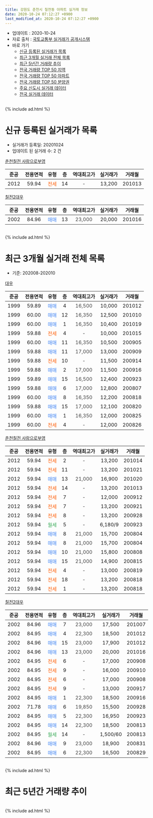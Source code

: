 ```yaml
---
title: 강원도 춘천시 칠전동 아파트 실거래 정보
date: 2020-10-24 07:12:27 +0900
last_modified_at: 2020-10-24 07:12:27 +0900
---
```


* 업데이트 : 2020-10-24
* 자료 출처 : [국토교통부 실거래가 공개시스템](http://rt.molit.go.kr)
* 바로 가기
    * [신규 등록된 실거래가 목록](#신규-등록된-실거래가-목록)
    * [최근 3개월 실거래 전체 목록](#최근-3개월-실거래-전체-목록)
    * [최근 5년간 거래량 추이](#최근-5년간-거래량-추이)
    * [전국 거래량 TOP 50 지역](https://inasie.github.io/apt-trade-info/최근-3개월-전국에서-가장-거래가-많이-발생한-지역)
    * [전국 거래량 TOP 50 아파트](https://inasie.github.io/apt-trade-info/최근-3개월-전국에서-가장-거래가-많이-발생한-아파트)
    * [전국 거래량 TOP 50 분양권](https://inasie.github.io/apt-trade-info/최근-3개월-전국에서-가장-거래가-많이-발생한-분양권)
    * [주요 신도시 실거래 데이터](https://inasie.github.io/apt-trade-info/주요-신도시)
    * [전국 실거래 데이터](https://inasie.github.io/apt-trade-info/전국)
<br>
{% include ad.html %}
<br>

# 신규 등록된 실거래가 목록
* 실거래가 등록일: 20201024
* 업데이트 된 실거래 수: 2 건


[춘천칠전 사랑으로부영](https://search.naver.com/search.naver?query=%EA%B0%95%EC%9B%90%EB%8F%84+%EC%B6%98%EC%B2%9C%EC%8B%9C+%EC%B9%A0%EC%A0%84%EB%8F%99+%EC%B6%98%EC%B2%9C%EC%B9%A0%EC%A0%84+%EC%82%AC%EB%9E%91%EC%9C%BC%EB%A1%9C%EB%B6%80%EC%98%81)

|준공|전용면적|유형|층|역대최고가|실거래가|거래월|
|:---:|:---:|:---:|:---:|:---:|:---:|:---:|
|2012|59.94|<span style="color:#ff5a00">전세</span>|14|<span style="color:#444444">-</span>|13,200|201013|

[칠전2대우](https://search.naver.com/search.naver?query=%EA%B0%95%EC%9B%90%EB%8F%84+%EC%B6%98%EC%B2%9C%EC%8B%9C+%EC%B9%A0%EC%A0%84%EB%8F%99+%EC%B9%A0%EC%A0%842%EB%8C%80%EC%9A%B0)

|준공|전용면적|유형|층|역대최고가|실거래가|거래월|
|:---:|:---:|:---:|:---:|:---:|:---:|:---:|
|2002|84.96|<span style="color:#4285f3">매매</span>|13|<span style="color:#444444">23,000</span>|20,000|201016|


<br>
{% include ad.html %}
<br>

# 최근 3개월 실거래 전체 목록
* 기준: 202008-202010


[대우](https://search.naver.com/search.naver?query=%EA%B0%95%EC%9B%90%EB%8F%84+%EC%B6%98%EC%B2%9C%EC%8B%9C+%EC%B9%A0%EC%A0%84%EB%8F%99+%EB%8C%80%EC%9A%B0)

|준공|전용면적|유형|층|역대최고가|실거래가|거래월|
|:---:|:---:|:---:|:---:|:---:|:---:|:---:|
|1999|59.89|<span style="color:#4285f3">매매</span>|4|<span style="color:#444444">16,500</span>|10,000|201012|
|1999|60.00|<span style="color:#4285f3">매매</span>|12|<span style="color:#444444">16,350</span>|12,500|201010|
|1999|60.00|<span style="color:#4285f3">매매</span>|1|<span style="color:#444444">16,350</span>|10,400|201019|
|1999|59.88|<span style="color:#ff5a00">전세</span>|4|<span style="color:#444444">-</span>|10,000|201015|
|1999|60.00|<span style="color:#4285f3">매매</span>|11|<span style="color:#444444">16,350</span>|10,500|200905|
|1999|59.88|<span style="color:#4285f3">매매</span>|11|<span style="color:#444444">17,000</span>|13,000|200909|
|1999|59.88|<span style="color:#ff5a00">전세</span>|10|<span style="color:#444444">-</span>|11,500|200914|
|1999|59.88|<span style="color:#4285f3">매매</span>|2|<span style="color:#444444">17,000</span>|11,500|200916|
|1999|59.89|<span style="color:#4285f3">매매</span>|15|<span style="color:#444444">16,500</span>|12,400|200923|
|1999|59.88|<span style="color:#4285f3">매매</span>|6|<span style="color:#444444">17,000</span>|12,800|200807|
|1999|60.00|<span style="color:#4285f3">매매</span>|8|<span style="color:#444444">16,350</span>|12,200|200818|
|1999|59.88|<span style="color:#4285f3">매매</span>|15|<span style="color:#444444">17,000</span>|12,100|200820|
|1999|60.00|<span style="color:#4285f3">매매</span>|1|<span style="color:#444444">16,350</span>|12,000|200825|
|1999|60.00|<span style="color:#ff5a00">전세</span>|4|<span style="color:#444444">-</span>|12,000|200826|

[춘천칠전 사랑으로부영](https://search.naver.com/search.naver?query=%EA%B0%95%EC%9B%90%EB%8F%84+%EC%B6%98%EC%B2%9C%EC%8B%9C+%EC%B9%A0%EC%A0%84%EB%8F%99+%EC%B6%98%EC%B2%9C%EC%B9%A0%EC%A0%84+%EC%82%AC%EB%9E%91%EC%9C%BC%EB%A1%9C%EB%B6%80%EC%98%81)

|준공|전용면적|유형|층|역대최고가|실거래가|거래월|
|:---:|:---:|:---:|:---:|:---:|:---:|:---:|
|2012|59.94|<span style="color:#ff5a00">전세</span>|2|<span style="color:#444444">-</span>|13,200|201014|
|2012|59.94|<span style="color:#ff5a00">전세</span>|11|<span style="color:#444444">-</span>|13,200|201021|
|2012|59.94|<span style="color:#4285f3">매매</span>|13|<span style="color:#444444">21,000</span>|16,900|201020|
|2012|59.94|<span style="color:#ff5a00">전세</span>|14|<span style="color:#444444">-</span>|13,200|201013|
|2012|59.94|<span style="color:#ff5a00">전세</span>|7|<span style="color:#444444">-</span>|12,000|200912|
|2012|59.94|<span style="color:#ff5a00">전세</span>|7|<span style="color:#444444">-</span>|13,200|200921|
|2012|59.94|<span style="color:#ff5a00">전세</span>|8|<span style="color:#444444">-</span>|13,200|200928|
|2012|59.94|<span style="color:#34a853">월세</span>|5|<span style="color:#444444">-</span>|6,180/9|200923|
|2012|59.94|<span style="color:#4285f3">매매</span>|8|<span style="color:#444444">21,000</span>|15,700|200804|
|2012|59.94|<span style="color:#4285f3">매매</span>|8|<span style="color:#444444">21,000</span>|15,700|200804|
|2012|59.94|<span style="color:#4285f3">매매</span>|10|<span style="color:#444444">21,000</span>|15,800|200808|
|2012|59.94|<span style="color:#4285f3">매매</span>|15|<span style="color:#444444">21,000</span>|14,900|200815|
|2012|59.94|<span style="color:#ff5a00">전세</span>|4|<span style="color:#444444">-</span>|13,000|200819|
|2012|59.94|<span style="color:#ff5a00">전세</span>|18|<span style="color:#444444">-</span>|13,200|200818|
|2012|59.94|<span style="color:#ff5a00">전세</span>|1|<span style="color:#444444">-</span>|13,200|200818|

[칠전2대우](https://search.naver.com/search.naver?query=%EA%B0%95%EC%9B%90%EB%8F%84+%EC%B6%98%EC%B2%9C%EC%8B%9C+%EC%B9%A0%EC%A0%84%EB%8F%99+%EC%B9%A0%EC%A0%842%EB%8C%80%EC%9A%B0)

|준공|전용면적|유형|층|역대최고가|실거래가|거래월|
|:---:|:---:|:---:|:---:|:---:|:---:|:---:|
|2002|84.96|<span style="color:#4285f3">매매</span>|7|<span style="color:#444444">23,000</span>|17,500|201007|
|2002|84.95|<span style="color:#4285f3">매매</span>|4|<span style="color:#444444">22,300</span>|18,500|201012|
|2002|84.96|<span style="color:#4285f3">매매</span>|15|<span style="color:#444444">23,000</span>|17,900|201012|
|2002|84.96|<span style="color:#4285f3">매매</span>|13|<span style="color:#444444">23,000</span>|20,000|201016|
|2002|84.95|<span style="color:#ff5a00">전세</span>|6|<span style="color:#444444">-</span>|17,000|200908|
|2002|84.95|<span style="color:#ff5a00">전세</span>|9|<span style="color:#444444">-</span>|16,000|200910|
|2002|84.95|<span style="color:#ff5a00">전세</span>|6|<span style="color:#444444">-</span>|17,000|200908|
|2002|84.95|<span style="color:#ff5a00">전세</span>|9|<span style="color:#444444">-</span>|13,000|200917|
|2002|84.95|<span style="color:#4285f3">매매</span>|1|<span style="color:#444444">22,300</span>|18,500|200916|
|2002|71.78|<span style="color:#4285f3">매매</span>|6|<span style="color:#444444">19,850</span>|15,500|200928|
|2002|84.95|<span style="color:#4285f3">매매</span>|5|<span style="color:#444444">22,300</span>|16,950|200923|
|2002|84.95|<span style="color:#4285f3">매매</span>|14|<span style="color:#444444">22,300</span>|18,500|200813|
|2002|84.95|<span style="color:#34a853">월세</span>|14|<span style="color:#444444">-</span>|1,500/60|200813|
|2002|84.96|<span style="color:#4285f3">매매</span>|9|<span style="color:#444444">23,000</span>|18,900|200831|
|2002|84.95|<span style="color:#4285f3">매매</span>|6|<span style="color:#444444">22,300</span>|16,500|200829|


<br>
{% include ad.html %}
<br>

# 최근 5년간 거래량 추이


<div style="width:100%;">
    <canvas id="deal_progress" height="200"></canvas>
</div>

<script>
new Chart(document.getElementById("deal_progress"), {
    type: 'line',
    data: {
        labels: ['201510','201511','201512','201601','201602','201603','201604','201605','201606','201607','201608','201609','201610','201611','201612','201701','201702','201703','201704','201705','201706','201707','201708','201709','201710','201711','201712','201801','201802','201803','201804','201805','201806','201807','201808','201809','201810','201811','201812','201901','201902','201903','201904','201905','201906','201907','201908','201909','201910','201911','201912','202001','202002','202003','202004','202005','202006','202007','202008','202009','202010'],
        datasets: [{
            label: '매매',
            pointRadius: 1,
            data: [21, 6, 9, 6, 15, 10, 11, 18, 8, 9, 8, 6, 7, 22, 7, 7, 11, 5, 8, 6, 5, 9, 8, 1, 5, 3, 7, 8, 7, 3, 4, 3, 4, 6, 6, 5, 4, 2, 7, 3, 0, 2, 4, 2, 4, 2, 5, 2, 3, 7, 3, 4, 1, 9, 8, 10, 9, 7, 11, 7, 8],
            borderColor: "rgba(255, 201, 14, 1)",
            backgroundColor: "rgba(255, 201, 14, 0.5)",
            fill: false,
            lineTension: 0
        },{
            label: '전월세',
            pointRadius: 1,
            data: [13, 12, 9, 9, 7, 9, 11, 7, 5, 3, 4, 6, 4, 7, 12, 8, 7, 2, 6, 5, 4, 3, 9, 9, 6, 8, 14, 11, 13, 10, 13, 6, 5, 8, 1, 5, 6, 6, 5, 12, 7, 1, 4, 6, 2, 8, 7, 7, 10, 2, 6, 11, 13, 12, 11, 8, 7, 9, 5, 9, 4],
            borderColor: "rgba(0, 141, 185, 1)",
            backgroundColor: "rgba(0, 141, 185, 0.5)",
            fill: false,
            lineTension: 0
        }
        ]
    },
    options: {
        responsive: true,
        title: {
            display: false
        },
        tooltips: {
            mode: 'index',
            intersect: false
        },
        hover: {
            mode: 'nearest',
            intersect: true
        },
        scales: {
            xAxes: [{
                display: true,
                scaleLabel: {
                    display: true,
                    labelString: '년/월'
                }
            }],
            yAxes: [{
                display: true,
                ticks: {
                    suggestedMin: 0,
                },
                scaleLabel: {
                    display: true,
                    labelString: '실거래 수'
                }
            }]
        }
    }
});

</script>


<br>
{% include ad.html %}
<br>

